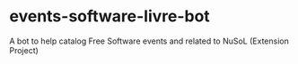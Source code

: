 # events-software-livre-bot
A bot to help catalog Free Software events and related to NuSoL (Extension Project)
